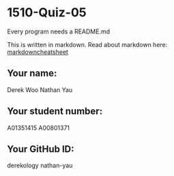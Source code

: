 # 1510-Quiz-05
Every program needs a README.md

This is written in markdown. Read about markdown here: [markdowncheatsheet](https://www.markdownguide.org/cheat-sheet/)

## Your name:
Derek Woo
Nathan Yau

## Your student number:
A01351415
A00801371

## Your GitHub ID:
derekology
nathan-yau

